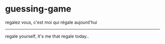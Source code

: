 # guessing-game

regalez vous, c'est moi qui régale aujourd'hui
______________________________________________
 regale yourself, it's me that regale today..
